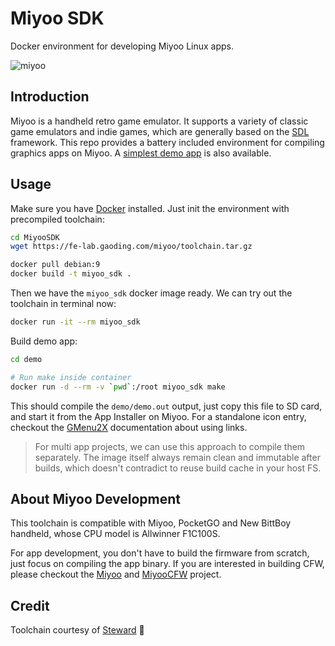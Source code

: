 # Miyoo SDK
Docker environment for developing Miyoo Linux apps.

![miyoo](./miyoo.jpg)

## Introduction
Miyoo is a handheld retro game emulator. It supports a variety of classic game emulators and indie games, which are generally based on the [SDL](https://www.libsdl.org/) framework. This repo provides a battery included environment for compiling graphics apps on Miyoo. A [simplest demo app](./demo) is also available.

## Usage
Make sure you have [Docker](https://www.docker.com/) installed. Just init the environment with precompiled toolchain:

``` bash
cd MiyooSDK
wget https://fe-lab.gaoding.com/miyoo/toolchain.tar.gz

docker pull debian:9
docker build -t miyoo_sdk .
```

Then we have the `miyoo_sdk` docker image ready. We can try out the toolchain in terminal now:

``` bash
docker run -it --rm miyoo_sdk
```

Build demo app:

``` bash
cd demo

# Run make inside container
docker run -d --rm -v `pwd`:/root miyoo_sdk make
```

This should compile the `demo/demo.out` output, just copy this file to SD card, and start it from the App Installer on Miyoo. For a standalone icon entry, checkout the [GMenu2X](https://mtorromeo.github.io/gmenu2x/documentation/) documentation about using links.

> For multi app projects, we can use this approach to compile them separately. The image itself always remain clean and immutable after builds, which doesn't contradict to reuse build cache in your host FS.

## About Miyoo Development
This toolchain is compatible with Miyoo, PocketGO and New BittBoy handheld, whose CPU model is Allwinner F1C100S.

For app development, you don't have to build the firmware from scratch, just focus on compiling the app binary. If you are interested in building CFW, please checkout the [Miyoo](https://github.com/steward-fu/miyoo) and [MiyooCFW](https://github.com/TriForceX/MiyooCFW) project.

## Credit
Toolchain courtesy of [Steward](https://github.com/steward-fu/) 🏅
